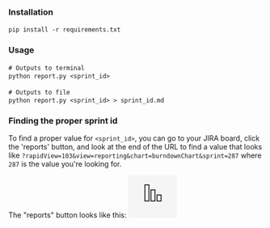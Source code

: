 ### Installation

```command
pip install -r requirements.txt
```

### Usage

```command
# Outputs to terminal
python report.py <sprint_id>

# Outputs to file
python report.py <sprint_id> > sprint_id.md
```

### Finding the proper sprint id

To find a proper value for `<sprint_id>`, you can go to your JIRA board, click
the 'reports' button, and look at the end of the URL to find a value that looks
like `?rapidView=103&view=reporting&chart=burndownChart&sprint=287` where `287`
is the value you're looking for.

The "reports" button looks like this:
![reports button](reports.png)
